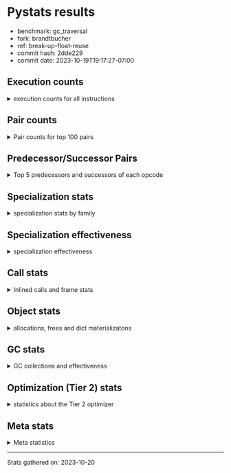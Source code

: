 
# Pystats results

- benchmark: gc_traversal
- fork: brandtbucher
- ref: break-up-float-reuse
- commit hash: 2dde229
- commit date: 2023-10-19T19:17:27-07:00

## Execution counts

<details>
<summary> execution counts for all instructions </summary>

|Name | Count | Self | Cumulative | Miss ratio | 
|---|---:|---:|---:|---:|
| LOAD_FAST | 30,158,100 | 16.7% | 16.7% |  |
| STORE_FAST | 30,157,860 | 16.7% | 33.4% |  |
| FOR_ITER_RANGE | 30,092,040 | 16.6% | 50.0% |  |
| JUMP_BACKWARD | 30,031,920 | 16.6% | 66.6% |  |
| STORE_SUBSCR_LIST_INT | 29,970,000 | 16.6% | 83.2% |  |
| LOAD_FAST_LOAD_FAST | 29,970,000 | 16.6% | 99.8% |  |
| LOAD_CONST | 61,980 | 0.0% | 99.8% |  |
| LOAD_GLOBAL_BUILTIN | 60,120 | 0.0% | 99.8% |  |
| GET_ITER | 60,120 | 0.0% | 99.9% |  |
| CALL_BUILTIN_CLASS | 60,120 | 0.0% | 99.9% |  |
| BUILD_LIST | 60,120 | 0.0% | 99.9% |  |
| BINARY_OP | 60,040 | 0.0% | 100.0% |  |
| PUSH_NULL | 7,860 | 0.0% | 100.0% |  |
| LOAD_GLOBAL_MODULE | 7,780 | 0.0% | 100.0% |  |
| LOAD_ATTR_MODULE | 7,720 | 0.0% | 100.0% |  |
| CALL | 4,060 | 0.0% | 100.0% |  |
| CALL_BUILTIN_FAST_WITH_KEYWORDS | 3,840 | 0.0% | 100.0% |  |
| POP_TOP | 1,980 | 0.0% | 100.0% |  |
| POP_JUMP_IF_NOT_NONE | 1,920 | 0.0% | 100.0% |  |
| POP_JUMP_IF_FALSE | 1,920 | 0.0% | 100.0% |  |
| COMPARE_OP_INT | 1,920 | 0.0% | 100.0% |  |
| BINARY_OP_SUBTRACT_FLOAT_LHS | 1,920 | 0.0% | 100.0% |  |
| BINARY_OP_ADD_FLOAT_RHS | 1,920 | 0.0% | 100.0% | 3.1% |
| RETURN_VALUE | 180 | 0.0% | 100.0% |  |
| RESUME_CHECK | 180 | 0.0% | 100.0% |  |
| LOAD_DEREF | 180 | 0.0% | 100.0% |  |
| CALL_FUNCTION_EX | 120 | 0.0% | 100.0% |  |
| LOAD_GLOBAL | 100 | 0.0% | 100.0% |  |
| NOP | 60 | 0.0% | 100.0% |  |
| LIST_EXTEND | 60 | 0.0% | 100.0% |  |
| COPY_FREE_VARS | 60 | 0.0% | 100.0% |  |
| CALL_PY_EXACT_ARGS | 60 | 0.0% | 100.0% |  |
| CALL_INTRINSIC_1 | 60 | 0.0% | 100.0% |  |
| LOAD_ATTR | 40 | 0.0% | 100.0% |  |


</details>

## Pair counts

<details>
<summary> Pair counts for top 100 pairs </summary>

|Pair | Count | Self | Cumulative | 
|---|---:|---:|---:|
| JUMP_BACKWARD FOR_ITER_RANGE | 30,031,920 | 16.6% | 16.6% |
| FOR_ITER_RANGE STORE_FAST | 30,031,920 | 16.6% | 33.2% |
| STORE_SUBSCR_LIST_INT JUMP_BACKWARD | 29,970,000 | 16.6% | 49.8% |
| STORE_FAST LOAD_FAST_LOAD_FAST | 29,970,000 | 16.6% | 66.4% |
| LOAD_FAST_LOAD_FAST LOAD_FAST | 29,970,000 | 16.6% | 83.0% |
| LOAD_FAST STORE_SUBSCR_LIST_INT | 29,970,000 | 16.6% | 99.5% |
| LOAD_GLOBAL_BUILTIN LOAD_FAST | 60,120 | 0.0% | 99.6% |
| GET_ITER FOR_ITER_RANGE | 60,120 | 0.0% | 99.6% |
| FOR_ITER_RANGE LOAD_FAST | 60,120 | 0.0% | 99.6% |
| CALL_BUILTIN_CLASS GET_ITER | 60,120 | 0.0% | 99.7% |
| STORE_FAST LOAD_GLOBAL_BUILTIN | 60,080 | 0.0% | 99.7% |
| LOAD_FAST CALL_BUILTIN_CLASS | 60,080 | 0.0% | 99.7% |
| STORE_FAST LOAD_CONST | 60,000 | 0.0% | 99.8% |
| STORE_FAST JUMP_BACKWARD | 60,000 | 0.0% | 99.8% |
| LOAD_FAST STORE_FAST | 60,000 | 0.0% | 99.8% |
| LOAD_FAST BINARY_OP | 60,000 | 0.0% | 99.9% |
| LOAD_CONST BUILD_LIST | 60,000 | 0.0% | 99.9% |
| BUILD_LIST LOAD_FAST | 60,000 | 0.0% | 99.9% |
| BINARY_OP STORE_FAST | 60,000 | 0.0% | 100.0% |
| LOAD_ATTR_MODULE PUSH_NULL | 7,720 | 0.0% | 100.0% |
| LOAD_GLOBAL_MODULE LOAD_ATTR_MODULE | 7,700 | 0.0% | 100.0% |
| PUSH_NULL CALL | 3,900 | 0.0% | 100.0% |
| STORE_FAST LOAD_GLOBAL_MODULE | 3,880 | 0.0% | 100.0% |
| STORE_FAST LOAD_FAST | 3,840 | 0.0% | 100.0% |
| PUSH_NULL CALL_BUILTIN_FAST_WITH_KEYWORDS | 3,840 | 0.0% | 100.0% |
| POP_TOP LOAD_GLOBAL_MODULE | 1,920 | 0.0% | 100.0% |
| POP_JUMP_IF_NOT_NONE LOAD_FAST | 1,920 | 0.0% | 100.0% |
| POP_JUMP_IF_FALSE JUMP_BACKWARD | 1,920 | 0.0% | 100.0% |
| LOAD_FAST POP_JUMP_IF_NOT_NONE | 1,920 | 0.0% | 100.0% |
| LOAD_FAST LOAD_GLOBAL_MODULE | 1,920 | 0.0% | 100.0% |
| LOAD_FAST LOAD_CONST | 1,920 | 0.0% | 100.0% |
| LOAD_FAST BINARY_OP_SUBTRACT_FLOAT_LHS | 1,920 | 0.0% | 100.0% |
| LOAD_CONST COMPARE_OP_INT | 1,920 | 0.0% | 100.0% |
| COMPARE_OP_INT POP_JUMP_IF_FALSE | 1,920 | 0.0% | 100.0% |
| CALL_BUILTIN_FAST_WITH_KEYWORDS STORE_FAST | 1,920 | 0.0% | 100.0% |
| CALL_BUILTIN_FAST_WITH_KEYWORDS POP_TOP | 1,920 | 0.0% | 100.0% |
| CALL STORE_FAST | 1,920 | 0.0% | 100.0% |
| CALL LOAD_FAST | 1,920 | 0.0% | 100.0% |
| BINARY_OP_SUBTRACT_FLOAT_LHS BINARY_OP_ADD_FLOAT_RHS | 1,920 | 0.0% | 100.0% |
| BINARY_OP_ADD_FLOAT_RHS STORE_FAST | 1,920 | 0.0% | 100.0% |
| PUSH_NULL LOAD_FAST | 120 | 0.0% | 100.0% |
| LOAD_FAST RETURN_VALUE | 120 | 0.0% | 100.0% |
| LOAD_DEREF PUSH_NULL | 120 | 0.0% | 100.0% |
| CALL CALL | 100 | 0.0% | 100.0% |
| STORE_FAST LOAD_GLOBAL | 60 | 0.0% | 100.0% |
| RETURN_VALUE STORE_FAST | 60 | 0.0% | 100.0% |
| RETURN_VALUE RETURN_VALUE | 60 | 0.0% | 100.0% |
| RESUME_CHECK LOAD_DEREF | 60 | 0.0% | 100.0% |
| RESUME_CHECK LOAD_CONST | 60 | 0.0% | 100.0% |
| RESUME_CHECK BUILD_LIST | 60 | 0.0% | 100.0% |
| POP_TOP NOP | 60 | 0.0% | 100.0% |
| NOP LOAD_DEREF | 60 | 0.0% | 100.0% |
| LOAD_GLOBAL_MODULE LOAD_FAST | 60 | 0.0% | 100.0% |
| LOAD_FAST CALL_FUNCTION_EX | 60 | 0.0% | 100.0% |
| LOAD_FAST CALL | 60 | 0.0% | 100.0% |
| LOAD_FAST BUILD_LIST | 60 | 0.0% | 100.0% |
| LOAD_DEREF LIST_EXTEND | 60 | 0.0% | 100.0% |
| LOAD_CONST STORE_FAST | 60 | 0.0% | 100.0% |
| LIST_EXTEND CALL_INTRINSIC_1 | 60 | 0.0% | 100.0% |
| COPY_FREE_VARS RESUME_CHECK | 60 | 0.0% | 100.0% |
| CALL_PY_EXACT_ARGS RESUME_CHECK | 60 | 0.0% | 100.0% |
| CALL_INTRINSIC_1 CALL_FUNCTION_EX | 60 | 0.0% | 100.0% |
| CALL_FUNCTION_EX RESUME_CHECK | 60 | 0.0% | 100.0% |
| CALL_FUNCTION_EX COPY_FREE_VARS | 60 | 0.0% | 100.0% |
| CALL POP_TOP | 60 | 0.0% | 100.0% |
| BUILD_LIST STORE_FAST | 60 | 0.0% | 100.0% |
| BUILD_LIST LOAD_DEREF | 60 | 0.0% | 100.0% |
| RETURN_VALUE LOAD_GLOBAL | 40 | 0.0% | 100.0% |
| LOAD_GLOBAL LOAD_GLOBAL_MODULE | 40 | 0.0% | 100.0% |
| LOAD_GLOBAL LOAD_GLOBAL_BUILTIN | 40 | 0.0% | 100.0% |
| LOAD_FAST CALL_PY_EXACT_ARGS | 40 | 0.0% | 100.0% |
| CALL CALL_BUILTIN_CLASS | 40 | 0.0% | 100.0% |
| BINARY_OP BINARY_OP | 40 | 0.0% | 100.0% |
| RETURN_VALUE LOAD_GLOBAL_MODULE | 20 | 0.0% | 100.0% |
| LOAD_GLOBAL_MODULE LOAD_ATTR | 20 | 0.0% | 100.0% |
| LOAD_GLOBAL LOAD_ATTR | 20 | 0.0% | 100.0% |
| LOAD_ATTR PUSH_NULL | 20 | 0.0% | 100.0% |
| LOAD_ATTR LOAD_ATTR_MODULE | 20 | 0.0% | 100.0% |
| CALL CALL_PY_EXACT_ARGS | 20 | 0.0% | 100.0% |


</details>

## Predecessor/Successor Pairs

<details>
<summary> Top 5 predecessors and successors of each opcode </summary>

### GET_ITER

<details>
<summary> Successors and predecessors for GET_ITER </summary>

|Predecessors | Count | Percentage | 
|---|---:|---:|
| CALL_BUILTIN_CLASS | 60,120 | 100.0% |

|Successors | Count | Percentage | 
|---|---:|---:|
| FOR_ITER_RANGE | 60,120 | 100.0% |


</details>

### NOP

<details>
<summary> Successors and predecessors for NOP </summary>

|Predecessors | Count | Percentage | 
|---|---:|---:|
| POP_TOP | 60 | 100.0% |

|Successors | Count | Percentage | 
|---|---:|---:|
| LOAD_DEREF | 60 | 100.0% |


</details>

### POP_TOP

<details>
<summary> Successors and predecessors for POP_TOP </summary>

|Predecessors | Count | Percentage | 
|---|---:|---:|
| CALL_BUILTIN_FAST_WITH_KEYWORDS | 1,920 | 97.0% |
| CALL | 60 | 3.0% |

|Successors | Count | Percentage | 
|---|---:|---:|
| LOAD_GLOBAL_MODULE | 1,920 | 97.0% |
| NOP | 60 | 3.0% |


</details>

### PUSH_NULL

<details>
<summary> Successors and predecessors for PUSH_NULL </summary>

|Predecessors | Count | Percentage | 
|---|---:|---:|
| LOAD_ATTR_MODULE | 7,720 | 98.2% |
| LOAD_DEREF | 120 | 1.5% |
| LOAD_ATTR | 20 | 0.3% |

|Successors | Count | Percentage | 
|---|---:|---:|
| CALL | 3,900 | 49.6% |
| CALL_BUILTIN_FAST_WITH_KEYWORDS | 3,840 | 48.9% |
| LOAD_FAST | 120 | 1.5% |


</details>

### RETURN_VALUE

<details>
<summary> Successors and predecessors for RETURN_VALUE </summary>

|Predecessors | Count | Percentage | 
|---|---:|---:|
| LOAD_FAST | 120 | 66.7% |
| RETURN_VALUE | 60 | 33.3% |

|Successors | Count | Percentage | 
|---|---:|---:|
| STORE_FAST | 60 | 33.3% |
| RETURN_VALUE | 60 | 33.3% |
| LOAD_GLOBAL | 40 | 22.2% |
| LOAD_GLOBAL_MODULE | 20 | 11.1% |


</details>

### BINARY_OP

<details>
<summary> Successors and predecessors for BINARY_OP </summary>

|Predecessors | Count | Percentage | 
|---|---:|---:|
| LOAD_FAST | 60,000 | 99.9% |
| BINARY_OP | 40 | 0.1% |

|Successors | Count | Percentage | 
|---|---:|---:|
| STORE_FAST | 60,000 | 99.9% |
| BINARY_OP | 40 | 0.1% |


</details>

### BUILD_LIST

<details>
<summary> Successors and predecessors for BUILD_LIST </summary>

|Predecessors | Count | Percentage | 
|---|---:|---:|
| LOAD_CONST | 60,000 | 99.8% |
| RESUME_CHECK | 60 | 0.1% |
| LOAD_FAST | 60 | 0.1% |

|Successors | Count | Percentage | 
|---|---:|---:|
| LOAD_FAST | 60,000 | 99.8% |
| STORE_FAST | 60 | 0.1% |
| LOAD_DEREF | 60 | 0.1% |


</details>

### CALL

<details>
<summary> Successors and predecessors for CALL </summary>

|Predecessors | Count | Percentage | 
|---|---:|---:|
| PUSH_NULL | 3,900 | 96.1% |
| CALL | 100 | 2.5% |
| LOAD_FAST | 60 | 1.5% |

|Successors | Count | Percentage | 
|---|---:|---:|
| STORE_FAST | 1,920 | 47.3% |
| LOAD_FAST | 1,920 | 47.3% |
| CALL | 100 | 2.5% |
| POP_TOP | 60 | 1.5% |
| CALL_BUILTIN_CLASS | 40 | 1.0% |


</details>

### CALL_FUNCTION_EX

<details>
<summary> Successors and predecessors for CALL_FUNCTION_EX </summary>

|Predecessors | Count | Percentage | 
|---|---:|---:|
| LOAD_FAST | 60 | 50.0% |
| CALL_INTRINSIC_1 | 60 | 50.0% |

|Successors | Count | Percentage | 
|---|---:|---:|
| RESUME_CHECK | 60 | 50.0% |
| COPY_FREE_VARS | 60 | 50.0% |


</details>

### CALL_INTRINSIC_1

<details>
<summary> Successors and predecessors for CALL_INTRINSIC_1 </summary>

|Predecessors | Count | Percentage | 
|---|---:|---:|
| LIST_EXTEND | 60 | 100.0% |

|Successors | Count | Percentage | 
|---|---:|---:|
| CALL_FUNCTION_EX | 60 | 100.0% |


</details>

### COPY_FREE_VARS

<details>
<summary> Successors and predecessors for COPY_FREE_VARS </summary>

|Predecessors | Count | Percentage | 
|---|---:|---:|
| CALL_FUNCTION_EX | 60 | 100.0% |

|Successors | Count | Percentage | 
|---|---:|---:|
| RESUME_CHECK | 60 | 100.0% |


</details>

### JUMP_BACKWARD

<details>
<summary> Successors and predecessors for JUMP_BACKWARD </summary>

|Predecessors | Count | Percentage | 
|---|---:|---:|
| STORE_SUBSCR_LIST_INT | 29,970,000 | 99.8% |
| STORE_FAST | 60,000 | 0.2% |
| POP_JUMP_IF_FALSE | 1,920 | 0.0% |

|Successors | Count | Percentage | 
|---|---:|---:|
| FOR_ITER_RANGE | 30,031,920 | 100.0% |


</details>

### LIST_EXTEND

<details>
<summary> Successors and predecessors for LIST_EXTEND </summary>

|Predecessors | Count | Percentage | 
|---|---:|---:|
| LOAD_DEREF | 60 | 100.0% |

|Successors | Count | Percentage | 
|---|---:|---:|
| CALL_INTRINSIC_1 | 60 | 100.0% |


</details>

### LOAD_ATTR

<details>
<summary> Successors and predecessors for LOAD_ATTR </summary>

|Predecessors | Count | Percentage | 
|---|---:|---:|
| LOAD_GLOBAL_MODULE | 20 | 50.0% |
| LOAD_GLOBAL | 20 | 50.0% |

|Successors | Count | Percentage | 
|---|---:|---:|
| PUSH_NULL | 20 | 50.0% |
| LOAD_ATTR_MODULE | 20 | 50.0% |


</details>

### LOAD_CONST

<details>
<summary> Successors and predecessors for LOAD_CONST </summary>

|Predecessors | Count | Percentage | 
|---|---:|---:|
| STORE_FAST | 60,000 | 96.8% |
| LOAD_FAST | 1,920 | 3.1% |
| RESUME_CHECK | 60 | 0.1% |

|Successors | Count | Percentage | 
|---|---:|---:|
| BUILD_LIST | 60,000 | 96.8% |
| COMPARE_OP_INT | 1,920 | 3.1% |
| STORE_FAST | 60 | 0.1% |


</details>

### LOAD_DEREF

<details>
<summary> Successors and predecessors for LOAD_DEREF </summary>

|Predecessors | Count | Percentage | 
|---|---:|---:|
| RESUME_CHECK | 60 | 33.3% |
| NOP | 60 | 33.3% |
| BUILD_LIST | 60 | 33.3% |

|Successors | Count | Percentage | 
|---|---:|---:|
| PUSH_NULL | 120 | 66.7% |
| LIST_EXTEND | 60 | 33.3% |


</details>

### LOAD_FAST

<details>
<summary> Successors and predecessors for LOAD_FAST </summary>

|Predecessors | Count | Percentage | 
|---|---:|---:|
| LOAD_FAST_LOAD_FAST | 29,970,000 | 99.4% |
| LOAD_GLOBAL_BUILTIN | 60,120 | 0.2% |
| FOR_ITER_RANGE | 60,120 | 0.2% |
| BUILD_LIST | 60,000 | 0.2% |
| STORE_FAST | 3,840 | 0.0% |

|Successors | Count | Percentage | 
|---|---:|---:|
| STORE_SUBSCR_LIST_INT | 29,970,000 | 99.4% |
| CALL_BUILTIN_CLASS | 60,080 | 0.2% |
| STORE_FAST | 60,000 | 0.2% |
| BINARY_OP | 60,000 | 0.2% |
| POP_JUMP_IF_NOT_NONE | 1,920 | 0.0% |


</details>

### LOAD_FAST_LOAD_FAST

<details>
<summary> Successors and predecessors for LOAD_FAST_LOAD_FAST </summary>

|Predecessors | Count | Percentage | 
|---|---:|---:|
| STORE_FAST | 29,970,000 | 100.0% |

|Successors | Count | Percentage | 
|---|---:|---:|
| LOAD_FAST | 29,970,000 | 100.0% |


</details>

### LOAD_GLOBAL

<details>
<summary> Successors and predecessors for LOAD_GLOBAL </summary>

|Predecessors | Count | Percentage | 
|---|---:|---:|
| STORE_FAST | 60 | 60.0% |
| RETURN_VALUE | 40 | 40.0% |

|Successors | Count | Percentage | 
|---|---:|---:|
| LOAD_GLOBAL_MODULE | 40 | 40.0% |
| LOAD_GLOBAL_BUILTIN | 40 | 40.0% |
| LOAD_ATTR | 20 | 20.0% |


</details>

### POP_JUMP_IF_FALSE

<details>
<summary> Successors and predecessors for POP_JUMP_IF_FALSE </summary>

|Predecessors | Count | Percentage | 
|---|---:|---:|
| COMPARE_OP_INT | 1,920 | 100.0% |

|Successors | Count | Percentage | 
|---|---:|---:|
| JUMP_BACKWARD | 1,920 | 100.0% |


</details>

### POP_JUMP_IF_NOT_NONE

<details>
<summary> Successors and predecessors for POP_JUMP_IF_NOT_NONE </summary>

|Predecessors | Count | Percentage | 
|---|---:|---:|
| LOAD_FAST | 1,920 | 100.0% |

|Successors | Count | Percentage | 
|---|---:|---:|
| LOAD_FAST | 1,920 | 100.0% |


</details>

### STORE_FAST

<details>
<summary> Successors and predecessors for STORE_FAST </summary>

|Predecessors | Count | Percentage | 
|---|---:|---:|
| FOR_ITER_RANGE | 30,031,920 | 99.6% |
| LOAD_FAST | 60,000 | 0.2% |
| BINARY_OP | 60,000 | 0.2% |
| CALL_BUILTIN_FAST_WITH_KEYWORDS | 1,920 | 0.0% |
| CALL | 1,920 | 0.0% |

|Successors | Count | Percentage | 
|---|---:|---:|
| LOAD_FAST_LOAD_FAST | 29,970,000 | 99.4% |
| LOAD_GLOBAL_BUILTIN | 60,080 | 0.2% |
| LOAD_CONST | 60,000 | 0.2% |
| JUMP_BACKWARD | 60,000 | 0.2% |
| LOAD_GLOBAL_MODULE | 3,880 | 0.0% |


</details>

### BINARY_OP_ADD_FLOAT_RHS

<details>
<summary> Successors and predecessors for BINARY_OP_ADD_FLOAT_RHS </summary>

|Predecessors | Count | Percentage | 
|---|---:|---:|
| BINARY_OP_SUBTRACT_FLOAT_LHS | 1,920 | 100.0% |

|Successors | Count | Percentage | 
|---|---:|---:|
| STORE_FAST | 1,920 | 100.0% |


</details>

### BINARY_OP_SUBTRACT_FLOAT_LHS

<details>
<summary> Successors and predecessors for BINARY_OP_SUBTRACT_FLOAT_LHS </summary>

|Predecessors | Count | Percentage | 
|---|---:|---:|
| LOAD_FAST | 1,920 | 100.0% |

|Successors | Count | Percentage | 
|---|---:|---:|
| BINARY_OP_ADD_FLOAT_RHS | 1,920 | 100.0% |


</details>

### CALL_BUILTIN_CLASS

<details>
<summary> Successors and predecessors for CALL_BUILTIN_CLASS </summary>

|Predecessors | Count | Percentage | 
|---|---:|---:|
| LOAD_FAST | 60,080 | 99.9% |
| CALL | 40 | 0.1% |

|Successors | Count | Percentage | 
|---|---:|---:|
| GET_ITER | 60,120 | 100.0% |


</details>

### CALL_BUILTIN_FAST_WITH_KEYWORDS

<details>
<summary> Successors and predecessors for CALL_BUILTIN_FAST_WITH_KEYWORDS </summary>

|Predecessors | Count | Percentage | 
|---|---:|---:|
| PUSH_NULL | 3,840 | 100.0% |

|Successors | Count | Percentage | 
|---|---:|---:|
| STORE_FAST | 1,920 | 50.0% |
| POP_TOP | 1,920 | 50.0% |


</details>

### CALL_PY_EXACT_ARGS

<details>
<summary> Successors and predecessors for CALL_PY_EXACT_ARGS </summary>

|Predecessors | Count | Percentage | 
|---|---:|---:|
| LOAD_FAST | 40 | 66.7% |
| CALL | 20 | 33.3% |

|Successors | Count | Percentage | 
|---|---:|---:|
| RESUME_CHECK | 60 | 100.0% |


</details>

### COMPARE_OP_INT

<details>
<summary> Successors and predecessors for COMPARE_OP_INT </summary>

|Predecessors | Count | Percentage | 
|---|---:|---:|
| LOAD_CONST | 1,920 | 100.0% |

|Successors | Count | Percentage | 
|---|---:|---:|
| POP_JUMP_IF_FALSE | 1,920 | 100.0% |


</details>

### FOR_ITER_RANGE

<details>
<summary> Successors and predecessors for FOR_ITER_RANGE </summary>

|Predecessors | Count | Percentage | 
|---|---:|---:|
| JUMP_BACKWARD | 30,031,920 | 99.8% |
| GET_ITER | 60,120 | 0.2% |

|Successors | Count | Percentage | 
|---|---:|---:|
| STORE_FAST | 30,031,920 | 99.8% |
| LOAD_FAST | 60,120 | 0.2% |


</details>

### LOAD_ATTR_MODULE

<details>
<summary> Successors and predecessors for LOAD_ATTR_MODULE </summary>

|Predecessors | Count | Percentage | 
|---|---:|---:|
| LOAD_GLOBAL_MODULE | 7,700 | 99.7% |
| LOAD_ATTR | 20 | 0.3% |

|Successors | Count | Percentage | 
|---|---:|---:|
| PUSH_NULL | 7,720 | 100.0% |


</details>

### LOAD_GLOBAL_BUILTIN

<details>
<summary> Successors and predecessors for LOAD_GLOBAL_BUILTIN </summary>

|Predecessors | Count | Percentage | 
|---|---:|---:|
| STORE_FAST | 60,080 | 99.9% |
| LOAD_GLOBAL | 40 | 0.1% |

|Successors | Count | Percentage | 
|---|---:|---:|
| LOAD_FAST | 60,120 | 100.0% |


</details>

### LOAD_GLOBAL_MODULE

<details>
<summary> Successors and predecessors for LOAD_GLOBAL_MODULE </summary>

|Predecessors | Count | Percentage | 
|---|---:|---:|
| STORE_FAST | 3,880 | 49.9% |
| POP_TOP | 1,920 | 24.7% |
| LOAD_FAST | 1,920 | 24.7% |
| LOAD_GLOBAL | 40 | 0.5% |
| RETURN_VALUE | 20 | 0.3% |

|Successors | Count | Percentage | 
|---|---:|---:|
| LOAD_ATTR_MODULE | 7,700 | 99.0% |
| LOAD_FAST | 60 | 0.8% |
| LOAD_ATTR | 20 | 0.3% |


</details>

### RESUME_CHECK

<details>
<summary> Successors and predecessors for RESUME_CHECK </summary>

|Predecessors | Count | Percentage | 
|---|---:|---:|
| COPY_FREE_VARS | 60 | 33.3% |
| CALL_PY_EXACT_ARGS | 60 | 33.3% |
| CALL_FUNCTION_EX | 60 | 33.3% |

|Successors | Count | Percentage | 
|---|---:|---:|
| LOAD_DEREF | 60 | 33.3% |
| LOAD_CONST | 60 | 33.3% |
| BUILD_LIST | 60 | 33.3% |


</details>

### STORE_SUBSCR_LIST_INT

<details>
<summary> Successors and predecessors for STORE_SUBSCR_LIST_INT </summary>

|Predecessors | Count | Percentage | 
|---|---:|---:|
| LOAD_FAST | 29,970,000 | 100.0% |

|Successors | Count | Percentage | 
|---|---:|---:|
| JUMP_BACKWARD | 29,970,000 | 100.0% |


</details>


</details>

## Specialization stats

<details>
<summary> specialization stats by family </summary>

### STORE_SUBSCR

<details>
<summary> specialization stats for STORE_SUBSCR family </summary>

|Kind | Count | Ratio | 
|---|---|---|
|          hit |     29970000 | 100.0% |


</details>

### BINARY_OP

<details>
<summary> specialization stats for BINARY_OP family </summary>

|Kind | Count | Ratio | 
|---|---|---|
| specialization.deferred |        60000 | 93.9% |
|          hit |         3780 | 5.9% |
|         miss |           60 | 0.1% |

#### Specialization attempts

| | Count | Ratio | 
|---|---:|---:|
| Success | 0 | 0.0% |
| Failure | 40 | 100.0% |

|Failure kind | Count | Ratio | 
|---|---:|---:|
| multiply different types | 40 | 100.0% |


</details>

### CALL

<details>
<summary> specialization stats for CALL family </summary>

|Kind | Count | Ratio | 
|---|---|---|
| specialization.deferred |         3900 | 5.7% |
|          hit |        64020 | 94.0% |

#### Specialization attempts

| | Count | Ratio | 
|---|---:|---:|
| Success | 60 | 37.5% |
| Failure | 100 | 62.5% |

|Failure kind | Count | Ratio | 
|---|---:|---:|
| cfunc noargs | 100 | 100.0% |


</details>

### COMPARE_OP

<details>
<summary> specialization stats for COMPARE_OP family </summary>

|Kind | Count | Ratio | 
|---|---|---|
|          hit |         1920 | 100.0% |


</details>

### FOR_ITER

<details>
<summary> specialization stats for FOR_ITER family </summary>

|Kind | Count | Ratio | 
|---|---|---|
|          hit |     30092040 | 100.0% |


</details>

### JUMP_BACKWARD

<details>
<summary> specialization stats for JUMP_BACKWARD family </summary>

|Kind | Count | Ratio | 
|---|---|---|


</details>

### LOAD_ATTR

<details>
<summary> specialization stats for LOAD_ATTR family </summary>

|Kind | Count | Ratio | 
|---|---|---|
| specialization.deferred |           20 | 0.3% |
|          hit |         7720 | 99.5% |

#### Specialization attempts

| | Count | Ratio | 
|---|---:|---:|
| Success | 20 | 100.0% |
| Failure | 0 | 0.0% |

|Failure kind | Count | Ratio | 
|---|---:|---:|


</details>

### LOAD_GLOBAL

<details>
<summary> specialization stats for LOAD_GLOBAL family </summary>

|Kind | Count | Ratio | 
|---|---|---|
| specialization.deferred |           20 | 0.0% |
|          hit |        67900 | 99.9% |

#### Specialization attempts

| | Count | Ratio | 
|---|---:|---:|
| Success | 80 | 100.0% |
| Failure | 0 | 0.0% |

|Failure kind | Count | Ratio | 
|---|---:|---:|


</details>

### POP_JUMP_IF_FALSE

<details>
<summary> specialization stats for POP_JUMP_IF_FALSE family </summary>

|Kind | Count | Ratio | 
|---|---|---|


</details>

### POP_JUMP_IF_NOT_NONE

<details>
<summary> specialization stats for POP_JUMP_IF_NOT_NONE family </summary>

|Kind | Count | Ratio | 
|---|---|---|


</details>


</details>

## Specialization effectiveness

<details>
<summary> specialization effectiveness </summary>

|Instructions | Count | Ratio | 
|---|---:|---:|
| Basic | 90,478,740 | 50.0% |
| Not specialized | 30,100,060 | 16.6% |
| Specialized | 60,207,560 | 33.3% |

### Deferred by instruction

<details>
<summary> deferred by instruction </summary>

|Name | Count | Ratio | 
|---|---:|---:|
| BINARY_OP | 60,000 | 93.8% |
| CALL | 3,900 | 6.1% |
| LOAD_GLOBAL | 20 | 0.0% |
| LOAD_ATTR | 20 | 0.0% |
| UNPACK_SEQUENCE | 0 | 0.0% |
| TO_BOOL | 0 | 0.0% |
| STORE_SUBSCR_LIST_INT | 0 | 0.0% |
| STORE_SUBSCR | 0 | 0.0% |
| STORE_SLICE | 0 | 0.0% |
| STORE_FAST | 0 | 0.0% |


</details>

### Misses by instruction

<details>
<summary> misses by instruction </summary>

|Name | Count | Ratio | 
|---|---:|---:|
| BINARY_OP_ADD_FLOAT_RHS | 60 | 100.0% |
| STORE_SUBSCR_LIST_INT | 0 | 0.0% |
| STORE_FAST | 0 | 0.0% |
| RETURN_VALUE | 0 | 0.0% |
| RESUME_CHECK | 0 | 0.0% |
| PUSH_NULL | 0 | 0.0% |
| POP_TOP | 0 | 0.0% |
| NOP | 0 | 0.0% |
| LOAD_GLOBAL_MODULE | 0 | 0.0% |
| LOAD_GLOBAL_BUILTIN | 0 | 0.0% |


</details>


</details>

## Call stats

<details>
<summary> Inlined calls and frame stats </summary>

| | Count | Ratio | 
|---|---:|---:|
| Calls to PyEval_EvalDefault | 0 | 0.0% |
| Calls to Python functions inlined | 180 | 100.0% |
| Calls via PyEval_EvalFrame (total) | 0 | 0.0% |
| Calls via PyEval_EvalFrame (vector) | 0 | 0.0% |
| Calls via PyEval_EvalFrame (generator) | 0 | 0.0% |
| Calls via PyEval_EvalFrame (legacy) | 0 | 0.0% |
| Calls via PyEval_EvalFrame (function vectorcall) | 0 | 0.0% |
| Calls via PyEval_EvalFrame (build class) | 0 | 0.0% |
| Calls via PyEval_EvalFrame (slot) | 0 | 0.0% |
| Calls via PyEval_EvalFrame (function ex) | 120 | 66.7% |
| Calls via PyEval_EvalFrame (api) | 0 | 0.0% |
| Calls via PyEval_EvalFrame (method) | 0 | 0.0% |
| Frames pushed | 180 | 100.0% |
| Frame objects created | 0 | 0.0% |


</details>

## Object stats

<details>
<summary> allocations, frees and dict materializatons </summary>

| | Count | Ratio | 
|---|---:|---:|
| Allocations from freelist | 64,860 | 0.4% |
| Frees to freelist | 68,820 |  |
| Allocations | 16,935,660 | 99.6% |
| Allocations to 512 bytes | 16,879,500 | 99.3% |
| Allocations to 4 kbytes | 26,880 | 0.2% |
| Allocations over 4 kbytes | 29,280 | 0.2% |
| Frees | 16,935,580 |  |
| New values | 0 |  |
| Interpreter increfs | 76,648,540 | 99.9% |
| Interpreter decrefs | 63,506,580 | 67.8% |
| Increfs | 89,440 | 0.1% |
| Decrefs | 30,111,860 | 32.2% |
| Materialize dict (on request) | 0 |  |
| Materialize dict (new key) | 0 |  |
| Materialize dict (too big) | 0 |  |
| Materialize dict (str subclass) | 0 |  |
| Dematerialize dict | 0 |  |
| Method cache hits | 20 |  |
| Method cache misses | 0 |  |
| Method cache collisions | 0 |  |
| Method cache dunder hits | 0 |  |
| Method cache dunder misses | 0 |  |


</details>

## GC stats

<details>
<summary> GC collections and effectiveness </summary>

|Generation | Collections | Objects collected | Object visits | 
|---:|---:|---:|---:|
| 0 | 60 | 0 | 36,240,200 |
| 1 | 0 | 0 | 0 |
| 2 | 3,840 | 0 | 4,279,219,200 |


</details>

## Optimization (Tier 2) stats

<details>
<summary> statistics about the Tier 2 optimizer </summary>

### Overall stats

<details>
<summary> overall stats </summary>

| | Count | Ratio | 
|---|---:|---:|
| Optimization attempts | 0 |  |
| Traces created | 0 |  |
| Traces executed | 0 |  |
| Uops executed | 0 | 0 |
| Trace stack overflow | 0 |  |
| Trace stack underflow | 0 |  |
| Trace too long | 0 |  |
| Trace too short | 0 |  |
| Inner loop found | 0 |  |
| Recursive call | 0 |  |


</details>

**Trace length histogram**

|Range | Count | Ratio | 
|---|---:|---:|
| <= 1 | 0 |  |

**Optimized trace length histogram**

|Range | Count | Ratio | 
|---|---:|---:|
| <= 1 | 0 |  |

**Trace run length histogram**

|Range | Count | Ratio | 
|---|---:|---:|
| <= 1 | 0 |  |

### Uop stats

<details>
<summary> uop stats </summary>

|Uop | Count | Self | Cumulative | 
|---|---:|---:|---:|


</details>

### Unsupported opcodes

<details>
<summary> unsupported opcodes </summary>

|Opcode | Count | 
|---|---|


</details>


</details>

## Meta stats

<details>
<summary> Meta statistics </summary>

| | Count | 
|---|---:|
| Number of data files | 20 |


</details>

---
Stats gathered on: 2023-10-20
